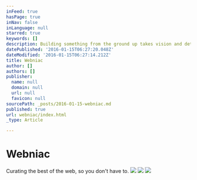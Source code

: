 ```yaml
---
inFeed: true
hasPage: true
inNav: false
inLanguage: null
starred: true
keywords: []
description: Building something from the ground up takes vision and determination.  Documenting it can help in making it real.
datePublished: '2016-01-15T06:27:20.048Z'
dateModified: '2016-01-15T06:27:14.212Z'
title: Webniac
author: []
authors: []
publisher:
  name: null
  domain: null
  url: null
  favicon: null
sourcePath: _posts/2016-01-15-webniac.md
published: true
url: webniac/index.html
_type: Article

---
```

# **Webniac**

Curating the best of the web, so you don't have to.
![](https://the-grid-user-content.s3-us-west-2.amazonaws.com/8d76612f-d9aa-48a1-847d-1265397f02c0.jpg)
![](https://the-grid-user-content.s3-us-west-2.amazonaws.com/01f6c029-0b9e-427e-9edf-4392aa4b7701.jpg)
![](https://the-grid-user-content.s3-us-west-2.amazonaws.com/e339eb94-10db-4a1a-b1e9-853ca3863465.jpg)